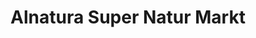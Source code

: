 ---
title: "Alnatura Super Natur Markt"
url: /darmstadt/alnatura-super-natur-markt-heidelberger-strasse/
shop: Supermarkt
---